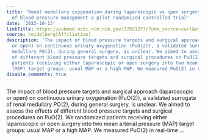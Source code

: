 ```yaml
---
title: 'Renal medullary oxygenation during laparoscopic vs open surgery: the impact
  of blood pressure management-a pilot randomized controlled trial'
date: '2023-10-13'
linkTitle: https://pubmed.ncbi.nlm.nih.gov/37831377/?utm_source=curl&utm_medium=rss&utm_campaign=pubmed-2&utm_content=1FakS-2QOkCT8HsMOQP1bCRQ4YzyumYOmxmF0moLsQ3dFB1E9V&fc=20220326224207&ff=20231013180808&v=2.17.9.post6+86293ac
source: heidelberg[Affiliation]
description: 'The impact of blood pressure targets and surgical approach (laparoscopic
  or open) on continuous urinary oxygenation (PuO(2)), a validated surrogate of renal
  medullary PO(2), during general surgery, is unclear. We aimed to assess the effects
  of different blood pressure targets and surgical procedures on PuO(2). We randomized
  patients receiving either laparoscopic or open surgery into two mean arterial pressure
  (MAP) target groups: usual MAP or a high MAP. We measured PuO(2) in real-time ...'
disable_comments: true
---
```

The impact of blood pressure targets and surgical approach (laparoscopic or open) on continuous urinary oxygenation (PuO(2)), a validated surrogate of renal medullary PO(2), during general surgery, is unclear. We aimed to assess the effects of different blood pressure targets and surgical procedures on PuO(2). We randomized patients receiving either laparoscopic or open surgery into two mean arterial pressure (MAP) target groups: usual MAP or a high MAP. We measured PuO(2) in real-time ...